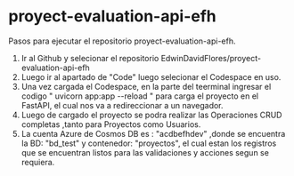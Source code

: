 # proyect-evaluation-api-efh

Pasos para ejecutar el repositorio proyect-evaluation-api-efh.

1) Ir al Github y selecionar el repositorio EdwinDavidFlores/proyect-evaluation-api-efh
2) Luego ir al apartado de "Code" luego selecionar el Codespace en uso.
3) Una vez cargada el Codespace, en la parte del teerminal ingresar el codigo " uvicorn app:app --reload " para carga el proyecto en el FastAPI, el cual nos va a redireccionar a un navegador.
4) Luego de cargado el proyecto se podra realizar las Operaciones CRUD completas ,tanto para Proyectos como Usuarios.
5) La cuenta Azure de Cosmos DB es : "acdbefhdev" ,donde se encuentra la BD: "bd_test" y contenedor: "proyectos", el cual estan los registros que se encuentran listos para las validaciones y acciones segun se requiera.

